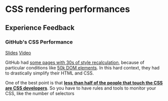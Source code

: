 CSS rendering performances
======

Experience Feedback
------

### GitHub's CSS Performance

[Slides][github-slides] [Video][github-video]

GitHub had [some pages with 30s of style recalculation][github-slow],
because of particular conditions like [50k DOM elements](github-context).
In this hard context, they had to drastically simplify their HTML and CSS.

One of the best point is that **[less than half of the people that touch the CSS are CSS developers][github-team]**.
So you have to have rules and tools to monitor your CSS, like the number of selectors 

[github-slides]: https://speakerdeck.com/jonrohan/githubs-css-performance
[github-video]: https://vimeo.com/54990931
[github-slow]: https://speakerdeck.com/jonrohan/githubs-css-performance?slide=19 
[github-context]: https://speakerdeck.com/jonrohan/githubs-css-performance?slide=63
[github-team]: https://speakerdeck.com/jonrohan/githubs-css-performance?slide=101




